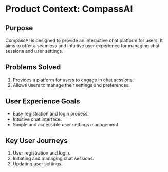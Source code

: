 # Product Context: CompassAI

## Purpose
CompassAI is designed to provide an interactive chat platform for users. It aims to offer a seamless and intuitive user experience for managing chat sessions and user settings.

## Problems Solved
1. Provides a platform for users to engage in chat sessions.
2. Allows users to manage their settings and preferences.

## User Experience Goals
- Easy registration and login process.
- Intuitive chat interface.
- Simple and accessible user settings management.

## Key User Journeys
1. User registration and login.
2. Initiating and managing chat sessions.
3. Updating user settings.
